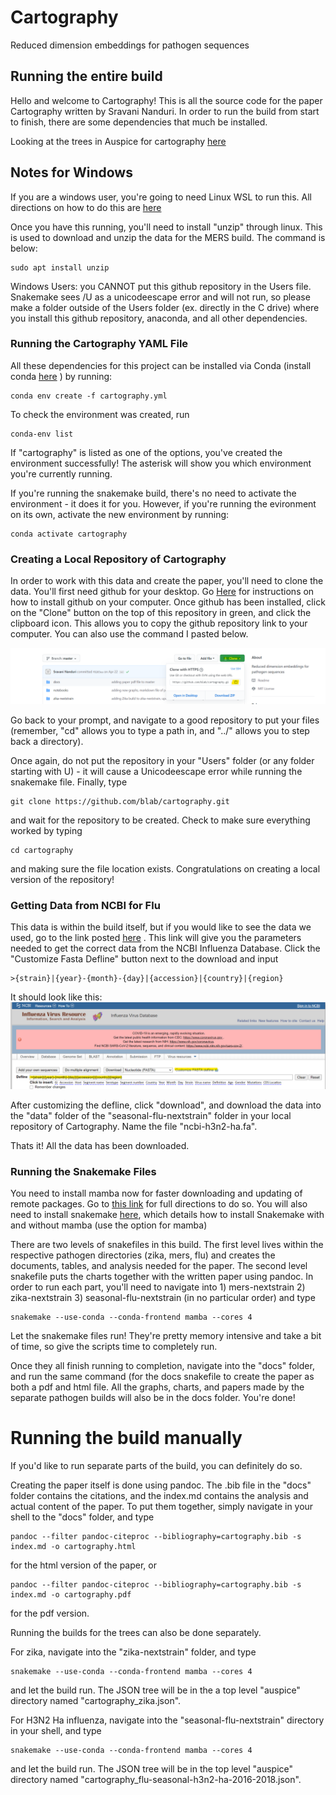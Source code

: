 # Cartography
Reduced dimension embeddings for pathogen sequences

## Running the entire build

Hello and welcome to Cartography! This is all the source code for the paper Cartography written by Sravani Nanduri. In order to run the build from start to finish, there are some dependencies that much be installed.


Looking at the trees in Auspice for cartography [here](https://nextstrain.org/community/blab/cartography/)
## Notes for Windows

If you are a windows user, you're going to need Linux WSL to run this. All directions on how to do this are [here](https://docs.microsoft.com/en-us/windows/wsl/install-win10)

Once you have this running, you'll need to install "unzip" through linux. This is used to download and unzip the data for the MERS build. The command is below:

```
sudo apt install unzip
```

Windows Users: you CANNOT put this github repository in the Users file. Snakemake sees /U as a unicodeescape error and will not run, so please make a folder outside of the Users folder (ex. directly in the C drive) where you install this github repository, anaconda, and all other dependencies. 

### Running the Cartography YAML File
All these dependencies for this project can be installed via Conda (install conda [here](https://docs.conda.io/en/latest/miniconda.html) ) by running:

```
conda env create -f cartography.yml
```
To check the environment was created, run 

```
conda-env list
```
If "cartography" is listed as one of the options, you've created the environment successfully! The asterisk will show you which environment you're currently running. 

If you're running the snakemake build, there's no need to activate the environment - it does it for you. However, if you're running the evironment on its own, activate the new environment by running:

```
conda activate cartography
```
### Creating a Local Repository of Cartography
In order to work with this data and create the paper, you'll need to clone the data. 
You'll first need github for your desktop. Go [Here](https://git-scm.com/book/en/v2/Getting-Started-Installing-Git) for instructions on how to install github on your computer. Once github has been installed, click on the "Clone" button on the top of this repository in green, and click the clipboard icon. This allows you to copy the github repository link to your computer. You can also use the command I pasted below.

![](github_cloning_info.png)

Go back to your prompt, and navigate to a good repository to put your files (remember, "cd" allows you to type a path in, and "../" allows you to step back a directory). 

Once again, do not put the repository in your "Users" folder (or any folder starting with U) - it will cause a Unicodeescape error while running the snakemake file. Finally, type 

```
git clone https://github.com/blab/cartography.git 
```
and wait for the repository to be created. Check to make sure everything worked by typing 

```
cd cartography
```

and making sure the file location exists. Congratulations on creating a local version of the repository! 

### Getting Data from NCBI for Flu

This data is within the build itself, but if you would like to see the data we used, go to the link posted [here](https://www.ncbi.nlm.nih.gov/genomes/FLU/Database/nph-select.cgi?cdate_has_day=true&cdate_has_month=true&cmd=show_query&collapse=on&country=any&fyear=2018&go=database&host=Human&lab=exclude&lineage=include&niaid=include&qcollapse=on&searchin=strain&segment=4&sequence=N&showfilters=true&sonly=on&subtype_h=3&subtype_mix=include&subtype_n=2&swine=include&tyear=2020&type=a&vac_strain=include) . This link will give you the parameters needed to get the correct data from the NCBI Influenza Database. Click the "Customize Fasta Defline" button next to the download and input

```
>{strain}|{year}-{month}-{day}|{accession}|{country}|{region}
```
It should look like this: 
![](NCBI_instructions.png)

After customizing the defline, click "download", and download the data into the "data" folder of the "seasonal-flu-nextstrain" folder in your local repository of Cartography. Name the file "ncbi-h3n2-ha.fa". 

Thats it! All the data has been downloaded. 

### Running the Snakemake Files

You need to install mamba now for faster downloading and updating of remote packages. Go to [this link](https://github.com/mamba-org/mamba) for full directions to do so. You will also need to install snakemake [here](https://snakemake.readthedocs.io/en/stable/getting_started/installation.html), which details how to install Snakemake with and without mamba (use the option for mamba)

There are two levels of snakefiles in this build. The first level lives within the respective pathogen directories (zika, mers, flu) and creates the documents, tables, and analysis needed for the paper. The second level snakefile puts the charts together with the written paper using pandoc. In order to run each part, you'll need to navigate into 1) mers-nextstrain 2) zika-nextstrain 3) seasonal-flu-nextstrain (in no particular order) and type 

```
snakemake --use-conda --conda-frontend mamba --cores 4
```

Let the snakemake files run! They're pretty memory intensive and take a bit of time, so give the scripts time to completely run. 

Once they all finish running to completion, navigate into the "docs" folder, and  run the same command (for the docs snakefile to create the paper as both a pdf and html file. All the graphs, charts, and papers made by the separate pathogen builds will also be in the docs folder. You're done!


# Running the build manually

If you'd like to run separate parts of the build, you can definitely do so. 

Creating the paper itself is done using pandoc. The .bib file in the "docs" folder contains the citations, and the index.md contains the analysis and actual content of the paper. To put them together, simply navigate in your shell to the "docs" folder, and type 

```
pandoc --filter pandoc-citeproc --bibliography=cartography.bib -s index.md -o cartography.html 
```
for the html version of the paper, or 
```
pandoc --filter pandoc-citeproc --bibliography=cartography.bib -s index.md -o cartography.pdf 
```
for the pdf version. 


Running the builds for the trees can also be done separately. 

For zika, navigate into the "zika-nextstrain" folder, and type 

```
snakemake --use-conda --conda-frontend mamba --cores 4
```
and let the build run. The JSON tree will be in the a top level "auspice" directory named "cartography_zika.json". 

For H3N2 Ha influenza, navigate into the "seasonal-flu-nextstrain" directory in your shell, and type 

```
snakemake --use-conda --conda-frontend mamba --cores 4
```
and let the build run. The JSON tree will be in the top level "auspice" directory named "cartography_flu-seasonal-h3n2-ha-2016-2018.json". 